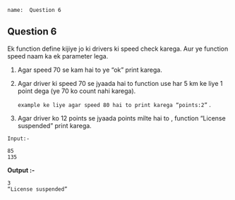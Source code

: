 ```ngMeta
name:  Question 6

```
## Question 6

Ek function define kijiye jo ki drivers ki speed check karega. Aur ye function speed naam ka ek parameter lega.

1. Agar speed 70 se kam hai to ye “ok” print karega.

2. Agar driver ki speed 70 se jyaada hai to function use har 5 km ke liye 1 point dega (ye 70 ko count nahi karega).

   `example ke liye agar speed 80 hai to print karega “points:2”` .

3. Agar driver ko 12 points se jyaada points milte hai to , function  “License suspended” print karega.


`Input:-` 

```
85
135
 ```

**Output :-**

````
3
“License suspended”
 ````




